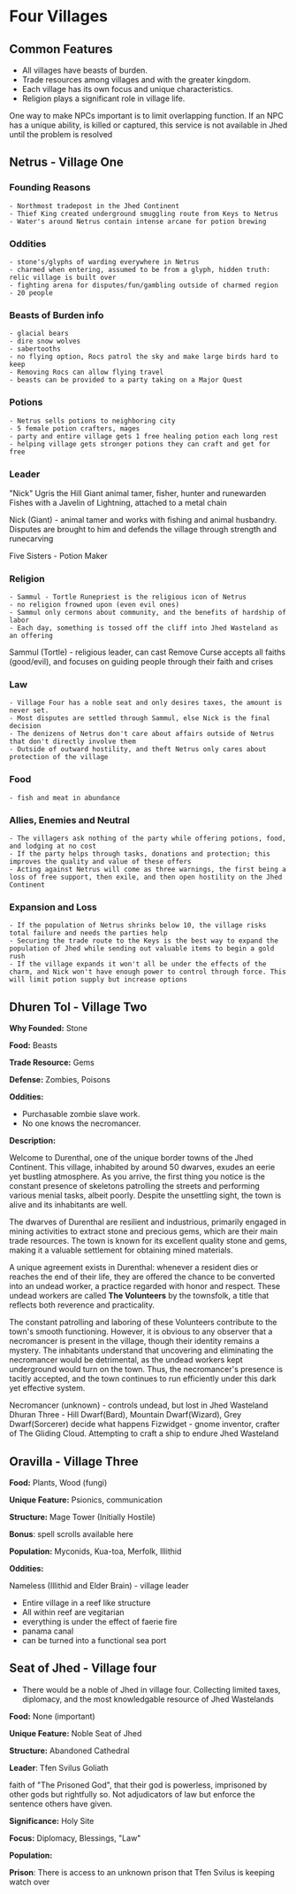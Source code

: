 # Four Villages

## Common Features

- All villages have beasts of burden.
- Trade resources among villages and with the greater kingdom.
- Each village has its own focus and unique characteristics.
- Religion plays a significant role in village life.

One way to make NPCs important is to limit overlapping function. If an NPC has a unique ability, is killed or captured, this service is not available in Jhed until the problem is resolved


## Netrus - Village One

### Founding Reasons

    - Northmost tradepost in the Jhed Continent
    - Thief King created underground smuggling route from Keys to Netrus
    - Water's around Netrus contain intense arcane for potion brewing

### Oddities

    - stone's/glyphs of warding everywhere in Netrus
    - charmed when entering, assumed to be from a glyph, hidden truth: relic village is built over
    - fighting arena for disputes/fun/gambling outside of charmed region
    - 20 people

### Beasts of Burden info

    - glacial bears
    - dire snow wolves
    - sabertooths
    - no flying option, Rocs patrol the sky and make large birds hard to keep
    - Removing Rocs can allow flying travel
    - beasts can be provided to a party taking on a Major Quest

### Potions

    - Netrus sells potions to neighboring city
    - 5 female potion crafters, mages
    - party and entire village gets 1 free healing potion each long rest
    - helping village gets stronger potions they can craft and get for free

### Leader

"Nick" Ugris the Hill Giant
animal tamer, fisher, hunter and runewarden
Fishes with a Javelin of Lightning, attached to a metal chain

Nick (Giant) - animal tamer and works with fishing and animal husbandry. Disputes are brought to him and defends the village through strength and runecarving
    
    
Five Sisters - Potion Maker

### Religion

    - Sammul - Tortle Runepriest is the religious icon of Netrus
    - no religion frowned upon (even evil ones)
    - Sammul only cermons about community, and the benefits of hardship of labor
    - Each day, something is tossed off the cliff into Jhed Wasteland as an offering 

Sammul (Tortle) - religious leader, can cast Remove Curse
 accepts all faiths (good/evil), and focuses on guiding people through their faith and crises

### Law

    - Village Four has a noble seat and only desires taxes, the amount is never set.
    - Most disputes are settled through Sammul, else Nick is the final decision
    - The denizens of Netrus don't care about affairs outside of Netrus that don't directly involve them
    - Outside of outward hostility, and theft Netrus only cares about protection of the village

### Food

    - fish and meat in abundance

### Allies, Enemies and Neutral

    - The villagers ask nothing of the party while offering potions, food, and lodging at no cost
    - If the party helps through tasks, donations and protection; this improves the quality and value of these offers
    - Acting against Netrus will come as three warnings, the first being a loss of free support, then exile, and then open hostility on the Jhed Continent

### Expansion and Loss

    - If the population of Netrus shrinks below 10, the village risks total failure and needs the parties help
    - Securing the trade route to the Keys is the best way to expand the population of Jhed while sending out valuable items to begin a gold rush
    - If the village expands it won't all be under the effects of the charm, and Nick won't have enough power to control through force. This will limit potion supply but increase options

## Dhuren Tol - Village Two

**Why Founded:** Stone

**Food:** Beasts

**Trade Resource:** Gems

**Defense:** Zombies, Poisons

**Oddities:**

- Purchasable zombie slave work.
- No one knows the necromancer.

**Description:**

Welcome to Durenthal, one of the unique border towns of the Jhed Continent. This village, inhabited by around 50 dwarves, exudes an eerie yet bustling atmosphere. As you arrive, the first thing you notice is the constant presence of skeletons patrolling the streets and performing various menial tasks, albeit poorly. Despite the unsettling sight, the town is alive and its inhabitants are well.

The dwarves of Durenthal are resilient and industrious, primarily engaged in mining activities to extract stone and precious gems, which are their main trade resources. The town is known for its excellent quality stone and gems, making it a valuable settlement for obtaining mined materials.

A unique agreement exists in Durenthal: whenever a resident dies or reaches the end of their life, they are offered the chance to be converted into an undead worker, a practice regarded with honor and respect. These undead workers are called **The Volunteers** by the townsfolk, a title that reflects both reverence and practicality.

The constant patrolling and laboring of these Volunteers contribute to the town's smooth functioning. However, it is obvious to any observer that a necromancer is present in the village, though their identity remains a mystery. The inhabitants understand that uncovering and eliminating the necromancer would be detrimental, as the undead workers kept underground would turn on the town. Thus, the necromancer's presence is tacitly accepted, and the town continues to run efficiently under this dark yet effective system.

Necromancer (unknown) - controls undead, but lost in Jhed Wasteland
Dhuran Three - Hill Dwarf(Bard), Mountain Dwarf(Wizard), Grey Dwarf(Sorcerer) decide what happens
Fizwidget - gnome inventor, crafter of The Gliding Cloud. Attempting to craft a ship to endure Jhed Wasteland

## Oravilla - Village Three

**Food:** Plants, Wood (fungi)

**Unique Feature:** Psionics, communication

**Structure:** Mage Tower (Initially Hostile)

**Bonus**: spell scrolls available here

**Population:** Myconids, Kua-toa, Merfolk, Illithid

**Oddities:**

Nameless (Illithid and Elder Brain) - village leader

- Entire village in a reef like structure
- All within reef are vegitarian
- everything is under the effect of faerie fire
- panama canal
- can be turned into a functional sea port

## Seat of Jhed - Village four

- There would be a noble of Jhed in village four. Collecting limited taxes, diplomacy, and the most knowledgable resource of Jhed Wastelands

**Food:** None (important)

**Unique Feature:** Noble Seat of Jhed

**Structure:** Abandoned Cathedral

**Leader**: Tfen Svilus Goliath

faith of "The Prisoned God", that their god is powerless, imprisoned by other gods but rightfully so. Not adjudicators of law but enforce the sentence others have given.

**Significance:** Holy Site

**Focus:** Diplomacy, Blessings, "Law"

**Population:**

**Prison**: There is access to an unknown prison that Tfen Svilus is keeping watch over
